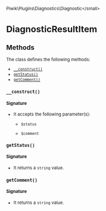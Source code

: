 <small>Piwik\Plugins\Diagnostics\Diagnostic\</small>

DiagnosticResultItem
====================

Methods
-------

The class defines the following methods:

- [`__construct()`](#__construct)
- [`getStatus()`](#getstatus)
- [`getComment()`](#getcomment)

<a name="__construct" id="__construct"></a>
<a name="__construct" id="__construct"></a>
### `__construct()`

#### Signature

-  It accepts the following parameter(s):
    - `$status`
      
    - `$comment`
      

<a name="getstatus" id="getstatus"></a>
<a name="getStatus" id="getStatus"></a>
### `getStatus()`

#### Signature

- It returns a `string` value.

<a name="getcomment" id="getcomment"></a>
<a name="getComment" id="getComment"></a>
### `getComment()`

#### Signature

- It returns a `string` value.

